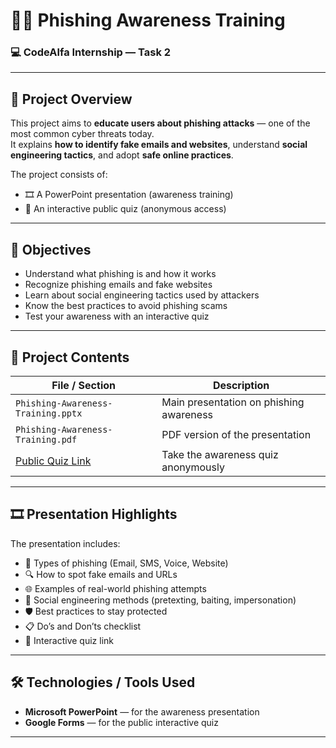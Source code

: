 # 🕵️‍♂️ Phishing Awareness Training  
### 💻 CodeAlfa Internship — Task 2

---

## 📘 Project Overview

This project aims to **educate users about phishing attacks** — one of the most common cyber threats today.  
It explains **how to identify fake emails and websites**, understand **social engineering tactics**, and adopt **safe online practices**.  

The project consists of:
- 🎞️ A PowerPoint presentation (awareness training)
- 🧠 An interactive public quiz (anonymous access)

---

## 🎯 Objectives

- Understand what phishing is and how it works  
- Recognize phishing emails and fake websites  
- Learn about social engineering tactics used by attackers  
- Know the best practices to avoid phishing scams  
- Test your awareness with an interactive quiz  

---

## 🧩 Project Contents

| File / Section | Description |
|----------------|-------------|
| `Phishing-Awareness-Training.pptx` | Main presentation on phishing awareness |
| `Phishing-Awareness-Training.pdf` | PDF version of the presentation |
| [Public Quiz Link](#🧠-https://forms.gle/bd866riP3fHYHbk58) | Take the awareness quiz anonymously |

---

## 🎞️ Presentation Highlights

The presentation includes:
- 📧 Types of phishing (Email, SMS, Voice, Website)
- 🔍 How to spot fake emails and URLs
- 🌐 Examples of real-world phishing attempts
- 🧠 Social engineering methods (pretexting, baiting, impersonation)
- 🛡️ Best practices to stay protected
- 📋 Do’s and Don’ts checklist
- 🧩 Interactive quiz link

---

## 🛠️ Technologies / Tools Used

- **Microsoft PowerPoint** — for the awareness presentation  
- **Google Forms** — for the public interactive quiz   

---

